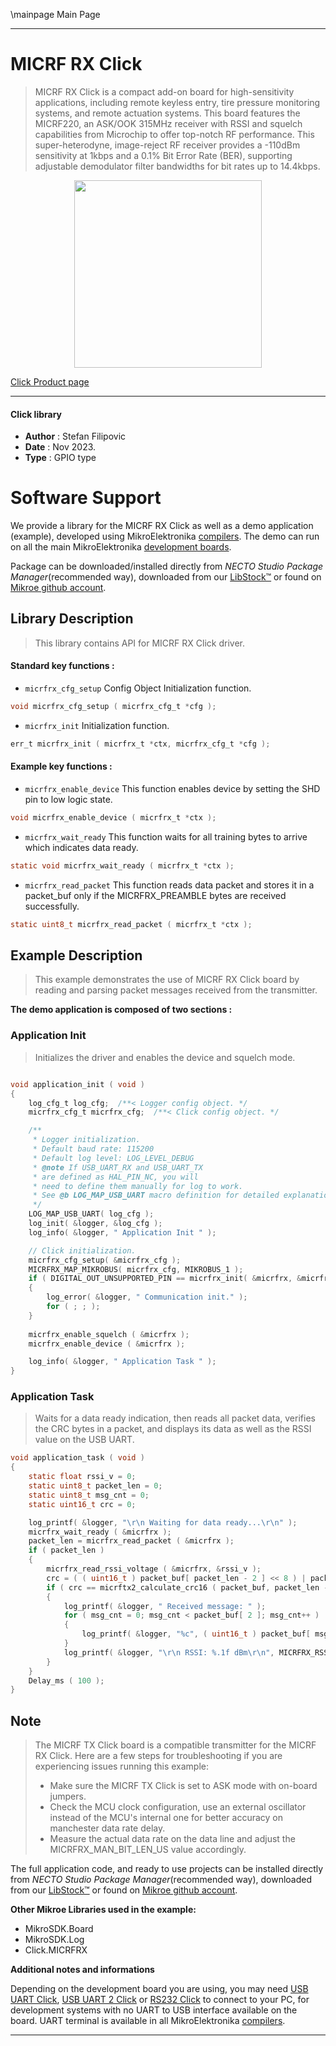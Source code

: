 \mainpage Main Page

---
# MICRF RX Click

> MICRF RX Click is a compact add-on board for high-sensitivity applications, including remote keyless entry, tire pressure monitoring systems, and remote actuation systems. This board features the MICRF220, an ASK/OOK 315MHz receiver with RSSI and squelch capabilities from Microchip to offer top-notch RF performance. This super-heterodyne, image-reject RF receiver provides a -110dBm sensitivity at 1kbps and a 0.1% Bit Error Rate (BER), supporting adjustable demodulator filter bandwidths for bit rates up to 14.4kbps.

<p align="center">
  <img src="https://download.mikroe.com/images/click_for_ide/micrfrx_click.png" height=300px>
</p>

[Click Product page](https://www.mikroe.com/micrf-rx-click)

---


#### Click library

- **Author**        : Stefan Filipovic
- **Date**          : Nov 2023.
- **Type**          : GPIO type


# Software Support

We provide a library for the MICRF RX Click
as well as a demo application (example), developed using MikroElektronika
[compilers](https://www.mikroe.com/necto-studio).
The demo can run on all the main MikroElektronika [development boards](https://www.mikroe.com/development-boards).

Package can be downloaded/installed directly from *NECTO Studio Package Manager*(recommended way), downloaded from our [LibStock&trade;](https://libstock.mikroe.com) or found on [Mikroe github account](https://github.com/MikroElektronika/mikrosdk_click_v2/tree/master/clicks).

## Library Description

> This library contains API for MICRF RX Click driver.

#### Standard key functions :

- `micrfrx_cfg_setup` Config Object Initialization function.
```c
void micrfrx_cfg_setup ( micrfrx_cfg_t *cfg );
```

- `micrfrx_init` Initialization function.
```c
err_t micrfrx_init ( micrfrx_t *ctx, micrfrx_cfg_t *cfg );
```

#### Example key functions :

- `micrfrx_enable_device` This function enables device by setting the SHD pin to low logic state.
```c
void micrfrx_enable_device ( micrfrx_t *ctx );
```

- `micrfrx_wait_ready` This function waits for all training bytes to arrive which indicates data ready.
```c
static void micrfrx_wait_ready ( micrfrx_t *ctx );
```

- `micrfrx_read_packet` This function reads data packet and stores it in a packet_buf only if the MICRFRX_PREAMBLE bytes are received successfully.
```c
static uint8_t micrfrx_read_packet ( micrfrx_t *ctx );
```

## Example Description

> This example demonstrates the use of MICRF RX Click board by reading and parsing packet messages received from the transmitter.

**The demo application is composed of two sections :**

### Application Init

> Initializes the driver and enables the device and squelch mode. 

```c

void application_init ( void )
{
    log_cfg_t log_cfg;  /**< Logger config object. */
    micrfrx_cfg_t micrfrx_cfg;  /**< Click config object. */

    /** 
     * Logger initialization.
     * Default baud rate: 115200
     * Default log level: LOG_LEVEL_DEBUG
     * @note If USB_UART_RX and USB_UART_TX 
     * are defined as HAL_PIN_NC, you will 
     * need to define them manually for log to work. 
     * See @b LOG_MAP_USB_UART macro definition for detailed explanation.
     */
    LOG_MAP_USB_UART( log_cfg );
    log_init( &logger, &log_cfg );
    log_info( &logger, " Application Init " );

    // Click initialization.
    micrfrx_cfg_setup( &micrfrx_cfg );
    MICRFRX_MAP_MIKROBUS( micrfrx_cfg, MIKROBUS_1 );
    if ( DIGITAL_OUT_UNSUPPORTED_PIN == micrfrx_init( &micrfrx, &micrfrx_cfg ) ) 
    {
        log_error( &logger, " Communication init." );
        for ( ; ; );
    }
    
    micrfrx_enable_squelch ( &micrfrx );
    micrfrx_enable_device ( &micrfrx );

    log_info( &logger, " Application Task " );
}

```

### Application Task

> Waits for a data ready indication, then reads all packet data, verifies the CRC bytes in a packet, and displays its data as well as the RSSI value on the USB UART.

```c
void application_task ( void )
{
    static float rssi_v = 0;
    static uint8_t packet_len = 0;
    static uint8_t msg_cnt = 0;
    static uint16_t crc = 0;

    log_printf( &logger, "\r\n Waiting for data ready...\r\n" );
    micrfrx_wait_ready ( &micrfrx );
    packet_len = micrfrx_read_packet ( &micrfrx );
    if ( packet_len )
    {
        micrfrx_read_rssi_voltage ( &micrfrx, &rssi_v );
        crc = ( ( uint16_t ) packet_buf[ packet_len - 2 ] << 8 ) | packet_buf[ packet_len - 1 ];
        if ( crc == micrftx2_calculate_crc16 ( packet_buf, packet_len - 2 ) )
        {
            log_printf( &logger, " Received message: " );
            for ( msg_cnt = 0; msg_cnt < packet_buf[ 2 ]; msg_cnt++ )
            {
                log_printf( &logger, "%c", ( uint16_t ) packet_buf[ msg_cnt + 3 ] );
            }
            log_printf( &logger, "\r\n RSSI: %.1f dBm\r\n", MICRFRX_RSSI_V_TO_DBM ( rssi_v ) );
        }
    }
    Delay_ms ( 100 );
}
```

## Note

> The MICRF TX Click board is a compatible transmitter for the MICRF RX Click.
Here are a few steps for troubleshooting if you are experiencing issues running this example:
> - Make sure the MICRF TX Click is set to ASK mode with on-board jumpers.
> - Check the MCU clock configuration, use an external oscillator instead of the MCU's internal one for better accuracy on manchester data rate delay.
> - Measure the actual data rate on the data line and adjust the MICRFRX_MAN_BIT_LEN_US value accordingly.

The full application code, and ready to use projects can be installed directly from *NECTO Studio Package Manager*(recommended way), downloaded from our [LibStock&trade;](https://libstock.mikroe.com) or found on [Mikroe github account](https://github.com/MikroElektronika/mikrosdk_click_v2/tree/master/clicks).

**Other Mikroe Libraries used in the example:**

- MikroSDK.Board
- MikroSDK.Log
- Click.MICRFRX

**Additional notes and informations**

Depending on the development board you are using, you may need
[USB UART Click](https://www.mikroe.com/usb-uart-click),
[USB UART 2 Click](https://www.mikroe.com/usb-uart-2-click) or
[RS232 Click](https://www.mikroe.com/rs232-click) to connect to your PC, for
development systems with no UART to USB interface available on the board. UART
terminal is available in all MikroElektronika
[compilers](https://shop.mikroe.com/compilers).

---
